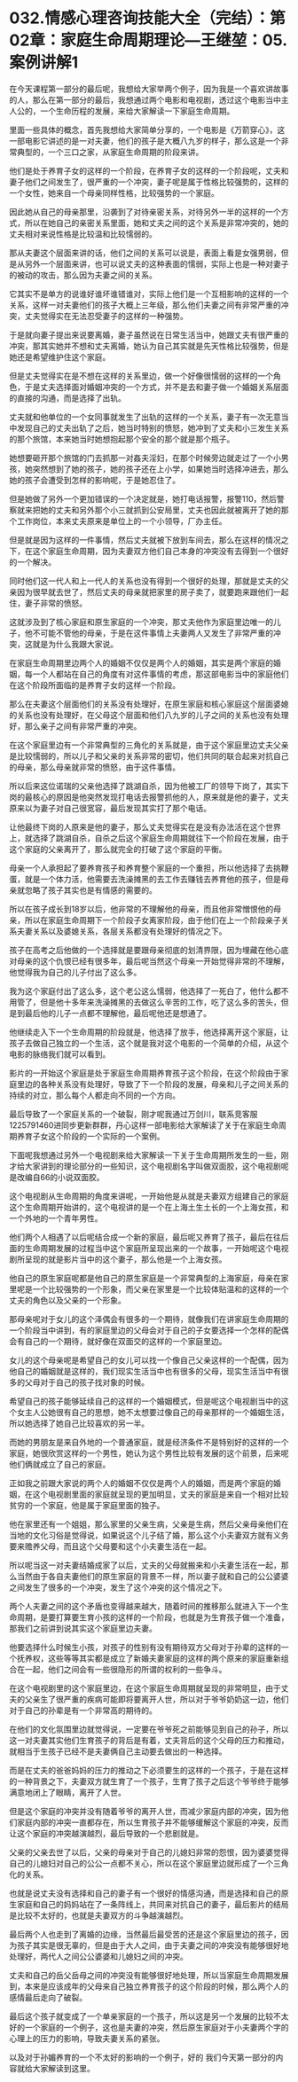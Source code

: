 # 032.情感心理咨询技能大全（完结）：第02章：家庭生命周期理论—王继堃：05.案例讲解1

在今天课程第一部分的最后呢，我想给大家举两个例子，因为我是一个喜欢讲故事的人，那么在第一部分的最后，我想通过两个电影和电视剧，透过这个电影当中主人公的，一个生命历程的发展，来给大家解读一下家庭生命周期。

里面一些具体的概念，首先我想给大家简单分享的，一个电影是《万箭穿心》，这一部电影它讲述的是一对夫妻，他们的孩子是大概八九岁的样子，那么这是一个非常典型的，一个三口之家，从家庭生命周期的阶段来讲。

他们是处于养育子女的这样的一个阶段，在养育子女的这样的一个阶段呢，丈夫和妻子他们之间发生了，很严重的一个冲突，妻子呢是属于性格比较强势的，这样的一个女性，她来自一个母亲同样性格，比较强势的一个家庭。

因此她从自己的母亲那里，沿袭到了对待亲密关系，对待另外一半的这样的一个方式，所以在她自己的亲密关系里面，她和丈夫之间的这个关系是非常冲突的，她的丈夫相对来说性格是比较温和比较懦弱的。

那从夫妻这个层面来讲的话，他们之间的关系可以说是，表面上看是女强男弱，但是从另外一个层面来讲，也可以说丈夫的这种表面的懦弱，实际上也是一种对妻子的被动的攻击，那么因为夫妻之间的关系。

它其实不是单方的说谁好谁坏谁错谁对，实际上他们是一个互相影响的这样的一个关系，这样一对夫妻他们的孩子大概上三年级，那么他们夫妻之间有非常严重的冲突，丈夫觉得实在无法忍受妻子的这样的一种强势。

于是就向妻子提出来说要离婚，妻子虽然说在日常生活当中，她跟丈夫有很严重的冲突，那其实她并不想和丈夫离婚，她认为自己其实就是先天性格比较强势，但是她还是希望维护住这个家庭。

但是丈夫觉得实在是不想在这样的关系里边，做一个好像很懦弱的这样的一个角色，于是丈夫选择面对婚姻冲突的一个方式，并不是去和妻子做一个婚姻关系层面的直接的沟通，而是选择了出轨。

丈夫就和他单位的一个女同事就发生了出轨的这样的一个关系，妻子有一次无意当中发现自己的丈夫出轨了之后，她当时特别的愤怒，她冲到了丈夫和小三发生关系的那个旅馆，本来她当时她想抱起那个安全的那个就是那个瓶子。

她想要砸开那个旅馆的门去抓那一对姦夫淫妇，在那个时候旁边就走过了一个小男孩，她突然想到了她的孩子，她的孩子还在上小学，如果她当时选择冲进去，那么她的孩子会遭受到怎样的影响呢，于是她忍住了。

但是她做了另外一个更加错误的一个决定就是，她打电话报警，报警110，然后警察就来把她的丈夫和另外那个小三就抓到公安局里，丈夫也因此就被离开了她的那个工作岗位，本来丈夫原来是单位上的一个小领导，厂办主任。

但是就是因为这样的一件事情，然后丈夫就被下放到车间去，那么在这样的情况之下，在这个家庭生命周期，因为夫妻双方他们自己本身的冲突没有去得到一个很好的一个解决。

同时他们这一代人和上一代人的关系也没有得到一个很好的处理，那就是丈夫的父亲因为很早就去世了，然后丈夫的母亲就把家里的房子卖了，就要跑来跟他们一起住，妻子非常的愤怒。

这就涉及到了核心家庭和原生家庭的一个冲突，那丈夫他作为家庭里边唯一的儿子，他不可能不管他的母亲，于是在这件事情上夫妻两人又发生了非常严重的冲突，这就是为什么我跟大家说。

在家庭生命周期里边两个人的婚姻不仅仅是两个人的婚姻，其实是两个家庭的婚姻，每一个人都站在自己的角度有对这件事情的考虑，那这部电影当中的家庭他们在这个阶段所面临的是养育子女的这样一个阶段。

那么在夫妻这个层面他们的关系没有处理好，在原生家庭和核心家庭这个层面婆媳的关系也没有处理好，在父母这个层面和他们八九岁的儿子之间的关系也没有处理好，那么亲子之间有非常严重的冲突。

在这个家庭里边有一个非常典型的三角化的关系就是，由于这个家庭里边丈夫父亲是比较懦弱的，所以儿子和父亲的关系非常的密切，他们共同的联合起来对抗自己的母亲，那么母亲就非常的愤怒，由于这件事情。

所以后来这位诺瑞的父亲他选择了跳湖自杀，因为他被工厂的领导下岗了，其实下岗的最核心的原因是他突然发现打电话去报警抓他的人，原来就是他的妻子，丈夫原来以为妻子对自己很宽容，最后发现其实打了那个电话。

让他最终下岗的人原来是他的妻子，那么丈夫觉得实在是没有办法活在这个世界上，就选择了跳湖自杀，自杀之后这个家庭生命周期就往下一个阶段在发展，由于这个家庭的父亲离开了，那么就完全的打破了这个家庭的平衡。

母亲一个人承担起了要养育孩子和养育整个家庭的一个重担，所以他选择了去挑鞭蛋，就是一个体力活，他需要去洗澡摊黑的去工作去赚钱去养育他的孩子，但是母亲就忽略了孩子其实也是有情感的需要的。

所以在孩子成长到18岁以后，他非常的不理解他的母亲，而且他非常憎恨他的母亲，所以在家庭生命周期下一个阶段子女离家阶段，由于他们在上一个阶段亲子关系夫妻关系以及婆媳关系，各层关系都没有处理好的情况之下。

孩子在高考之后他做的一个选择就是要跟母亲彻底的划清界限，因为埋藏在他心底对母亲的这个仇恨已经有很多年，最后呢当然这个母亲一开始觉得非常的不理解，他觉得我为自己的儿子付出了这么多。

我为这个家庭付出了这么多，这个老公这么懦弱，他选择了一死白了，他什么都不用管了，但是他十多年来洗澡摊黑的去做这么辛苦的工作，吃了这么多的苦头，但是到最后他的儿子一点都不理解他，最后呢他还是想通了。

他继续走入下一个生命周期的阶段就是，他选择了放手，他选择离开这个家庭，让孩子去做自己独立的一个生活，这个就是我对这个电影的一个简单的介绍，从这个电影的脉络我们就可以看到。

影片的一开始这个家庭是处于家庭生命周期养育孩子这个阶段，在这个阶段由于家庭里边的各种关系没有处理好，导致了下一个阶段的发展，母亲和儿子之间关系的持续的对立，那么每个人都走向不同的一个方向。

最后导致了一个家庭关系的一个破裂，刚才呢我通过万剑川，联系竞客服1225791460进同步更新群群，丹心这样一部电影给大家解读了关于在家庭生命周期养育子女这个阶段的一个实际的一个案例。

下面呢我想通过另外一个电视剧来给大家解读一下关于生命周期所发生的一些，刚才给大家讲到的理论部分的一些知识，这个电视剧名字叫做双面胶，这个电视剧呢是改编自66的小说双面胶。

这个电视剧从生命周期的角度来讲呢，一开始他是从就是夫妻双方组建自己的家庭这个生命周期开始讲的，这个电视讲的是一个在上海土生土长的一个上海女孩，和一个外地的一个青年男性。

他们两个人相遇了以后呢结合成一个新的家庭，最后呢又养育了孩子，最后在往后面的生命周期发展的过程当中这个家庭所呈现出来的一个故事，一开始呢这个电视剧所呈现的就是影片当中的这个妻子，那么他是一个上海女孩。

他自己的原生家庭呢都是他自己的原生家庭是一个非常典型的上海家庭，母亲在家里呢是一个比较强势的一个形象，而父亲在家里是一个比较体贴温和的这样的一个丈夫的角色以及父亲的一个形象。

那母亲呢对于女儿的这个泽偶会有很多的一个期待，就像我们在讲家庭生命周期的一个阶段当中讲到，有的家庭里边的父母会对于自己的子女要选择一个怎样的配偶会有自己的一个期待，就好像在双面交的这样的一个家庭里边。

女儿的这个母亲呢是希望自己的女儿可以找一个像自己父亲这样的一个配偶，因为他自己的婚姻就是这样的，我们现实生活当中也有很多的父母，现实生活当中有很多的父母对于自己的孩子找对象的时候。

希望自己的孩子能够延续自己的这样的一个婚姻模式，但是呢这个电视剧当中的这个女主人公她很有自己的思想，她不太想要过像自己的母亲那样的一个婚姻生活，所以她选择了她自己比较喜欢的另一半。

而她的男朋友是来自外地的一个普通家庭，就是经济条件不是特别好的这样的一个家庭，她很欣赏这样的一个男性，她认为这个男性比较有发展的这个前景，后来呢他们俩就成立了自己的家庭。

正如我之前跟大家说的两个人的婚姻不仅仅是两个人的婚姻，而是两个家庭的婚姻，在这个电视剧里面的家庭就呈现的更加明显，丈夫的家庭是来自一个相对比较贫穷的一个家庭，他是属于家庭里面的独子。

他在家里还有一个姐姐，那么家里的父亲生病，父亲是生病，然后父亲母亲他们在当地的文化习俗是觉得说，如果说这个儿子结了婚，那么这个小夫妻双方就有义务要来赡养父母，而且这个父母要和这个小夫妻生活在一起。

所以呢当这一对夫妻结婚成家了以后，丈夫的父母就搬来和小夫妻生活在一起，那么当然由于各自夫妻他们的原生家庭的背景不一样，所以妻子就和自己的公公婆婆之间发生了很多的一个冲突，发生了这个冲突的这个情况之下。

两个人夫妻之间的这个矛盾也变得越来越大，随着时间的推移那么就进入下一个生命周期，是要打算要生育小孩的这样的一个阶段，也就是为生育孩子做一个准备，那我们之前讲到说其实这个家庭里边夫妻。

他要选择什么时候生小孩，对孩子的性别有没有期待双方父母对于孙辈的这样的一个抚养权，这些等等其实都是成立了新婚夫妻家庭的这样的两个原来的家庭重新组合在一起，他们之间会有一些很隐形的所谓的权利的一些争斗。

在这个电视剧里的这个家庭里边，在这个家庭生命周期就呈现的非常明显，由于丈夫的父亲生了很严重的疾病可能即将要离开人世，所以对于爷爷奶奶这一边，他们对于自己的孙辈是有一个非常高的期待的。

在他们的文化氛围里边就觉得说，一定要在爷爷死之前能够见到自己的孙子，所以这一对夫妻其实他们生育孩子的背后是有着，丈夫背后的这个父母的压力和推动，就相当于生孩子已经不是夫妻俩自己主动要去做出的一种选择。

而是在丈夫的爸爸妈妈的压力的推动之下必须要生的这样的一个孩子，于是在这样的一种背景之下，夫妻双方就生育了一个孩子，生育了孩子之后这个爷爷终于能够满意地闭上了眼睛，离开了人世。

但是这个家庭的冲突并没有随着爷爷的离开人世，而减少家庭内部的冲突，因为他们家庭内部的冲突一直都存在，所以生育孩子并不能够缓解这个家庭的冲突，反而让这个家庭的冲突越演越烈，最后导致的一个悲剧就是。

父亲的父亲去世了以后，父亲的母亲对于自己的儿媳妇非常的怨恨，因为婆婆觉得自己的儿媳妇对自己的公公一点都不关心，所以在这个家庭里边就形成了一个三角化的关系。

也就是说丈夫没有选择和自己的妻子有一个很好的情感沟通，而是选择和自己的原生家庭和自己的妈妈站在了一条阵线上，共同来对抗自己的妻子，最后影片的结局是比较不太好的，也就是夫妻双方的斗争越演越烈。

最后两个人也走到了离婚的边缘，当然最后最受苦的还是这个家庭里边的孩子，因为孩子其实是很无辜的，但是由于大人之间，由于夫妻之间的冲突没有能够很好地处理好，两代人之间公公婆婆和儿媳妇之间的冲突。

丈夫和自己的岳父岳母之间的冲突没有能够很好地处理，所以当家庭生命周期发展到，本来是应该成年的父母来自己独立养育孩子的这个阶段的时候，那么两个人的感情最后走向了破裂。

最后这个孩子就变成了一个单亲家庭的一个孩子，所以这是另一个发展的比较不太好的一个家庭的一个例子，这也是夫妻的冲突，然后原生家庭对于小夫妻两个字的心理上的压力的影响，导致夫妻关系的紧张。

以及对于孙媚养育的一个不太好的影响的一个例子，好的 我们今天第一部分的内容就给大家解读到这里。